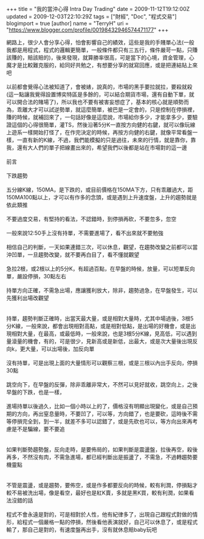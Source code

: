 +++
title = "我的當沖心得 Intra Day Trading"
date = 2009-11-12T19:12:00Z
updated = 2009-12-03T22:10:29Z
tags = ["財經", "Doc", "程式交易"]
blogimport = true 
[author]
	name = "TerryH"
	uri = "https://www.blogger.com/profile/00198432946574471177"
+++

網路上，很少人會分享心得，怕會影響自己的績效，這些是我的手賤單心法(一般我都是用程式，程式的邏輯更簡單，一般條件都只有三五行，條件嚴苛一點，只賺該賺的，賠該賠的)，後來發現，就算勝率很高，可是當下的心境，資金管理，心魔才是比較難克服的，給同好共勉之，有想要分享的就寫回應，或是把連結貼上來吧<br /><br />以前都會覺得心法被知道了，會被婊，說真的，市場的黑手要拉就拉，要殺就殺(這一點讓我覺得設置博奕特區是多餘的，可以結合期貨市場，還有自動下單，就可以開合法的賭場了)，所以我也不要有被害妄想症了，基本的核心就是順勢而為，乖離大才可以試逆勢單，就這麼簡單，被巴是一定會的，只是控制在停損裡，賺的時候，就補回來了，一句話好像是這麼說，市場給你多少，才能拿多少，要驗證這個的心得很簡單，灌TS，然後沿著5分K一直按方向健的右鍵，就可以像玩線上遊系一樣開始打怪了，在作完決定的時候，再按方向健的右鍵，就像平常看盤一樣，一直有新的K線，不過，我們能模擬的只是過往，未來的行情，就是靠你，靠我，還有大人們的單子把線畫出來的，希望我們以後都是站在市場對的這一邊<br /><br />前言<br /><br />下跌趨勢<br /><br />    五分線K線，150MA，是下跌的，或目前價格在150MA下方，只有乖離過大，距150MA100點以上，才可以有作多的念頭，或是遇到上升速度盤，上升的趨勢就是依此類推<br /><br />不要過度交易，有堅持的看法，不認錯時，到停損再砍，不要忽多，忽空<br /><br />一般來說12:50手上沒有持單，不需要進場了，看不出來就不要勉強<br /><br />相信自己的判斷，一天如果連錯三次，可以休息，觀望，在趨勢改變之前都可以當沖凹單，一旦趨勢改變，就不要再白目了，看不懂就觀望<br /><br />急拉2根，或2根以上的5分K，有超過百點，在早盤的時候，放量，可以短單反向單，嚴設停損，30點左右<br /><br />持單方向正確，不需急出場，應讓獲利放大，除非，趨勢過急，在早盤發生，可以先獲利出場改觀望<br /><br /><br />持單，趨勢判斷正確時，出當天最大量，或是相對大量時，尤其中場過後，3根5分K線，一般來說，都會出現相對高點，或是相對低點，是出場的好機會，或是出現相對大量，在最高，或最低時，一般來說，也是3根5分K線，見高低，可以遇到量滾量的機會，有的，可是很少，見新高或是新低，出最大，或是次大量後出現反向k，更大量，可以出場後，加反向單<br /><br />沒有持單，可是出現上面的大量情形可以觀察三根，或是三根以內出手反向，停損30點<br /><br />跳空向下，在早盤的反彈，除非乖離非常大，不然可以見好就收，跳空向上，之後早盤的下跌，也是一樣，<br /><br />進場持單以後過久，比如一個小時以上的了，價格沒有明顯出現變化，或是自己預期的方向，再出窒息量時，不要凹了，可以等，方向錯了，也是要砍，這時後不需等停損完全到，到一半，就差不多可以認錯了，或是先砍也可以，等方向出來再考慮是不是騙線，要不要追<br /><br /><br />如果判斷勢趨勢盤，反向走時，是要佈局的，如果判斷是震盪盤，拉後再空，殺後再多，不然沒有肉，不需急進場，都已經判斷出是振盪了，不需急，不過轉趨勢要機靈點<br /><br /><br />不管是震盪，或是趨勢，要佈空，或是作多都要反向的時候，較有利潤，停損點才較不易被洗出場，像是看空，最好也是紅K賣，多就是黑K買，較有利潤，如果看法沒錯的話<br /><br />程式不會永遠是對的，可是相對於人性，他有紀律多了，出現自己跟程式對做的情形，給程式一個嚴格一點的停損，然後看他表演就好，自己可以休息了，或是程式輸了，那自己是對的，有速度盤再出手，沒有就休息賠baby玩吧
